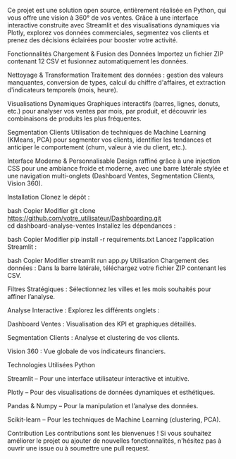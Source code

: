 Ce projet est une solution open source, entièrement réalisée en Python, qui vous offre une vision à 360° de vos ventes. Grâce à une interface interactive construite avec Streamlit et des visualisations dynamiques via Plotly, explorez vos données commerciales, segmentez vos clients et prenez des décisions éclairées pour booster votre activité.

Fonctionnalités
Chargement & Fusion des Données
Importez un fichier ZIP contenant 12 CSV et fusionnez automatiquement les données.

Nettoyage & Transformation
Traitement des données : gestion des valeurs manquantes, conversion de types, calcul du chiffre d'affaires, et extraction d'indicateurs temporels (mois, heure).

Visualisations Dynamiques
Graphiques interactifs (barres, lignes, donuts, etc.) pour analyser vos ventes par mois, par produit, et découvrir les combinaisons de produits les plus fréquentes.

Segmentation Clients
Utilisation de techniques de Machine Learning (KMeans, PCA) pour segmenter vos clients, identifier les tendances et anticiper le comportement (churn, valeur à vie du client, etc.).

Interface Moderne & Personnalisable
Design raffiné grâce à une injection CSS pour une ambiance froide et moderne, avec une barre latérale stylée et une navigation multi-onglets (Dashboard Ventes, Segmentation Clients, Vision 360).

Installation
Clonez le dépôt :

bash
Copier
Modifier
git clone https://github.com/votre_utilisateur/Dashboarding.git   
cd dashboard-analyse-ventes
Installez les dépendances :

bash
Copier
Modifier
pip install -r requirements.txt
Lancez l'application Streamlit :

bash
Copier
Modifier
streamlit run app.py
Utilisation
Chargement des données :
Dans la barre latérale, téléchargez votre fichier ZIP contenant les CSV.

Filtres Stratégiques :
Sélectionnez les villes et les mois souhaités pour affiner l’analyse.

Analyse Interactive :
Explorez les différents onglets :

Dashboard Ventes : Visualisation des KPI et graphiques détaillés.

Segmentation Clients : Analyse et clustering de vos clients.

Vision 360 : Vue globale de vos indicateurs financiers.

Technologies Utilisées
Python

Streamlit – Pour une interface utilisateur interactive et intuitive.

Plotly – Pour des visualisations de données dynamiques et esthétiques.

Pandas & Numpy – Pour la manipulation et l’analyse des données.

Scikit-learn – Pour les techniques de Machine Learning (clustering, PCA).

Contribution
Les contributions sont les bienvenues !
Si vous souhaitez améliorer le projet ou ajouter de nouvelles fonctionnalités, n'hésitez pas à ouvrir une issue ou à soumettre une pull request.